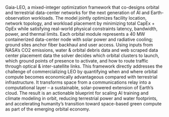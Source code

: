 Gaia-LEO, a mixed-integer optimization framework that co-designs orbital and terrestrial data-center networks for the next generation of AI and Earth-observation workloads. The model jointly optimizes facility location, network topology, and workload placement by minimizing total CapEx + OpEx while satisfying real-world physical constraints latency, bandwidth, power, and thermal limits. Each orbital module represents a 40 MW containerized data-center node with solar power and radiative cooling; ground sites anchor fiber backhaul and user access. Using inputs from NASA’s CO2 emissions, water & orbital debris data and web scraped data center placement data the solver decides which orbital clusters to launch, which ground points of presence to activate, and how to route traffic through optical & inter-satellite links.
This framework directly addresses the challenge of commercializing LEO by quantifying when and where orbital compute becomes economically advantageous compared with terrestrial infrastructure. It transforms space from a communications relay into a computational layer – a sustainable, solar-powered extension of Earth’s cloud. The result is an actionable blueprint for scaling AI training and climate modeling in orbit, reducing terrestrial power and water footprints, and accelerating humanity’s transition toward space-based green compute as part of the emerging orbital economy.
